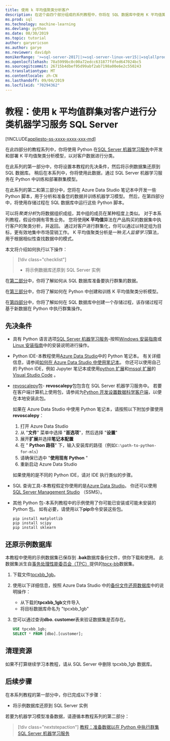 ```yaml
---
title: 使用 k 平均值聚类分析客户
description: 在这个由四个部分组成的系列教程中，你将在 SQL 数据库中使用 K 平均值算法执行对客户的聚类分析，并将 Python 与 SQL Server 机器学习服务配合使用。
ms.prod: sql
ms.technology: machine-learning
ms.devlang: python
ms.date: 08/30/2019
ms.topic: tutorial
author: garyericson
ms.author: garye
ms.reviewer: davidph
monikerRange: '>=sql-server-2017||>=sql-server-linux-ver15||=sqlallproducts-allversions'
ms.openlocfilehash: 78a5999bc0c00a72edcc631877fdfed647024bc5
ms.sourcegitcommit: 26715b4dbef95d99abf2ab7198a00e6e2c550243
ms.translationtype: MT
ms.contentlocale: zh-CN
ms.lasthandoff: 09/04/2019
ms.locfileid: "70294362"
---
```

# <a name="tutorial-categorizing-customers-using-k-means-clustering-with-sql-server-machine-learning-services"></a>教程：使用 k 平均值群集对客户进行分类机器学习服务 SQL Server

[!INCLUDE[appliesto-ss-xxxx-xxxx-xxx-md](../../includes/appliesto-ss-xxxx-xxxx-xxx-md.md)]

在此四部分的教程系列中，你将使用 Python 在[SQL Server 机器学习服务](../what-is-sql-server-machine-learning.md)中开发和部署 K 平均值聚类分析模型，以对客户数据进行分类。

在此系列的第一部分中，你将设置本教程的先决条件，然后将示例数据集还原到 SQL 数据库。 稍后在本系列中，你将使用此数据，通过 SQL Server 机器学习服务在 Python 中训练和部署群集模型。

在此系列的第二和第三部分中，您将在 Azure Data Studio 笔记本中开发一些 Python 脚本，用于分析和准备您的数据并训练机器学习模型。 然后，在第四部分中，将使用存储过程在 SQL 数据库中运行这些 Python 脚本。

可以将*聚类分析*为将数据组织成组，其中组的成员在某种程度上类似。 对于本系列教程，假设你拥有零售业务。 您将使用**K 平均值**算法在产品购买的数据集中执行客户的聚类分析，并返回。 通过对客户进行群集化，你可以通过以特定组为目标，更有效地集中市场营销工作。
K 平均值聚类分析是一种*无人监督学习*算法，用于根据相似性查找数据中的模式。

本文将介绍如何执行以下操作：

> [!div class="checklist"]
> * 将示例数据库还原到 SQL Server 实例

在[第二部分](python-clustering-model-prepare-data.md)中，你将了解如何从 SQL 数据库准备要执行群集的数据。

在[第三部分](python-clustering-model-build.md)中，你将了解如何在 Python 中创建和训练 K 平均值聚类分析模型。

在[第四部分](python-clustering-model-deploy.md)中，你将了解如何在 SQL 数据库中创建一个存储过程，该存储过程可基于新数据在 Python 中执行群集操作。

## <a name="prerequisites"></a>先决条件

* 具有 Python 语言选项[SQL Server 机器学习服务](../what-is-sql-server-machine-learning.md)-按照[Windows 安装指南](../install/sql-machine-learning-services-windows-install.md)或[Linux 安装指南](https://docs.microsoft.com/sql/linux/sql-server-linux-setup-machine-learning?toc=%2fsql%2fadvanced-analytics%2ftoc.json&view=sql-server-linux-ver15)中的安装说明进行操作。

* Python IDE-本教程使用[Azure Data Studio](../../azure-data-studio/what-is.md)中的 Python 笔记本。 有关详细信息，请参阅[如何在 Azure Data Studio 中使用笔记本](../../azure-data-studio/sql-notebooks.md)。 你还可以使用自己的 Python IDE，例如 Jupyter 笔记本或使用[python 扩展](https://marketplace.visualstudio.com/items?itemName=ms-python.python)和[mssql 扩展](https://marketplace.visualstudio.com/items?itemName=ms-mssql.mssql)的[Visual Studio Code](https://code.visualstudio.com/docs) 。

* [revoscalepy](https://docs.microsoft.com/machine-learning-server/python-reference/revoscalepy/revoscalepy-package)包- **revoscalepy**包包含在 SQL Server 机器学习服务中。 若要在客户端计算机上使用包，请参阅为[Python 开发设置数据科学客户端](../python/setup-python-client-tools-sql.md)，以便在本地安装此包。

  如果在 Azure Data Studio 中使用 Python 笔记本，请按照以下附加步骤使用**revoscalepy**：

  1. 打开 Azure Data Studio
  1. 从 "**文件**" 菜单中选择 "**首选项**"，然后选择 "**设置**"
  1. 展开**扩展**并选择**笔记本配置**
  1. 在 " **Python 路径**" 下，输入安装库的路径（例如`C:\path-to-python-for-mls`）
  1. 请确保已选中 "**使用现有 Python** "
  1. 重新启动 Azure Data Studio

  如果使用的是不同的 Python IDE，请对 IDE 执行类似的步骤。

* SQL 查询工具-本教程假定你使用的是[Azure Data Studio](../../azure-data-studio/what-is.md)。 你还可以使用[SQL Server Management Studio](../../ssms/sql-server-management-studio-ssms.md) （SSMS）。

* 其他 Python 包-本系列教程中的示例使用了你可能已安装或可能未安装的 Python 包。 如有必要，请使用以下**pip**命令安装这些包。

  ```console
  pip install matplotlib
  pip install scipy
  pip install sklearn
  ```

## <a name="restore-the-sample-database"></a>还原示例数据库

本教程中使用的示例数据集已保存到 **.bak**数据库备份文件，供你下载和使用。 此数据集派生自[事务处理性能委员会（TPC）](http://www.tpc.org/default.asp)提供的[tpcx-bb](http://www.tpc.org/tpcx-bb/default.asp)数据集。

1. 下载文件[tpcxbb_1gb](https://sqlchoice.blob.core.windows.net/sqlchoice/static/tpcxbb_1gb.bak)。

1. 使用以下详细信息，按照 Azure Data Studio 中的[备份文件还原数据库](../../azure-data-studio/tutorial-backup-restore-sql-server.md#restore-a-database-from-a-backup-file)中的说明操作：

   * 从下载的**tpcxbb_1gb**文件导入
   * 将目标数据库命名为 "tpcxbb_1gb"

1. 您可以通过查询**dbo. customer**表来验证数据集是否存在。

    ```sql
    USE tpcxbb_1gb;
    SELECT * FROM [dbo].[customer];
    ```

## <a name="clean-up-resources"></a>清理资源

如果不打算继续学习本教程，请从 SQL Server 中删除 tpcxbb_1gb 数据库。

## <a name="next-steps"></a>后续步骤

在本系列教程的第一部分中，你已完成以下步骤：

* 将示例数据库还原到 SQL Server 实例

若要为机器学习模型准备数据，请遵循本教程系列的第二部分：

> [!div class="nextstepaction"]
> [教程：准备数据以在 Python 中执行群集 SQL Server 机器学习服务](python-clustering-model-prepare-data.md)
